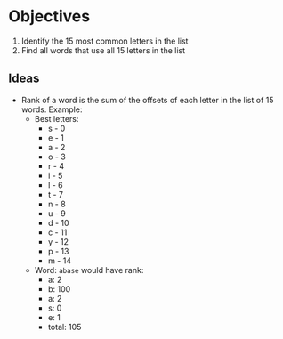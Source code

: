 # Objectives

1.  Identify the 15 most common letters in the list
2.  Find all words that use all 15 letters in the list

## Ideas

* Rank of a word is the sum of the offsets of each letter in the list of 15 words.  Example:
  * Best letters:
    * s - 0
    * e - 1
    * a - 2
    * o - 3
    * r - 4
    * i - 5
    * l - 6
    * t - 7
    * n - 8
    * u - 9
    * d - 10
    * c - 11
    * y - 12
    * p - 13
    * m - 14
  * Word:  `abase` would have rank:
    * a: 2
    * b: 100
    * a: 2
    * s: 0
    * e: 1
    * total: 105
